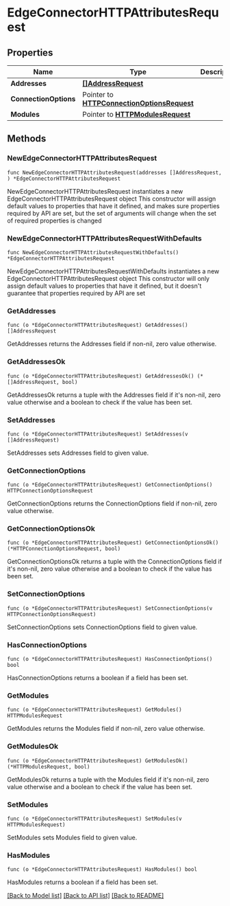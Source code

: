 # EdgeConnectorHTTPAttributesRequest

## Properties

Name | Type | Description | Notes
------------ | ------------- | ------------- | -------------
**Addresses** | [**[]AddressRequest**](AddressRequest.md) |  | 
**ConnectionOptions** | Pointer to [**HTTPConnectionOptionsRequest**](HTTPConnectionOptionsRequest.md) |  | [optional] 
**Modules** | Pointer to [**HTTPModulesRequest**](HTTPModulesRequest.md) |  | [optional] 

## Methods

### NewEdgeConnectorHTTPAttributesRequest

`func NewEdgeConnectorHTTPAttributesRequest(addresses []AddressRequest, ) *EdgeConnectorHTTPAttributesRequest`

NewEdgeConnectorHTTPAttributesRequest instantiates a new EdgeConnectorHTTPAttributesRequest object
This constructor will assign default values to properties that have it defined,
and makes sure properties required by API are set, but the set of arguments
will change when the set of required properties is changed

### NewEdgeConnectorHTTPAttributesRequestWithDefaults

`func NewEdgeConnectorHTTPAttributesRequestWithDefaults() *EdgeConnectorHTTPAttributesRequest`

NewEdgeConnectorHTTPAttributesRequestWithDefaults instantiates a new EdgeConnectorHTTPAttributesRequest object
This constructor will only assign default values to properties that have it defined,
but it doesn't guarantee that properties required by API are set

### GetAddresses

`func (o *EdgeConnectorHTTPAttributesRequest) GetAddresses() []AddressRequest`

GetAddresses returns the Addresses field if non-nil, zero value otherwise.

### GetAddressesOk

`func (o *EdgeConnectorHTTPAttributesRequest) GetAddressesOk() (*[]AddressRequest, bool)`

GetAddressesOk returns a tuple with the Addresses field if it's non-nil, zero value otherwise
and a boolean to check if the value has been set.

### SetAddresses

`func (o *EdgeConnectorHTTPAttributesRequest) SetAddresses(v []AddressRequest)`

SetAddresses sets Addresses field to given value.


### GetConnectionOptions

`func (o *EdgeConnectorHTTPAttributesRequest) GetConnectionOptions() HTTPConnectionOptionsRequest`

GetConnectionOptions returns the ConnectionOptions field if non-nil, zero value otherwise.

### GetConnectionOptionsOk

`func (o *EdgeConnectorHTTPAttributesRequest) GetConnectionOptionsOk() (*HTTPConnectionOptionsRequest, bool)`

GetConnectionOptionsOk returns a tuple with the ConnectionOptions field if it's non-nil, zero value otherwise
and a boolean to check if the value has been set.

### SetConnectionOptions

`func (o *EdgeConnectorHTTPAttributesRequest) SetConnectionOptions(v HTTPConnectionOptionsRequest)`

SetConnectionOptions sets ConnectionOptions field to given value.

### HasConnectionOptions

`func (o *EdgeConnectorHTTPAttributesRequest) HasConnectionOptions() bool`

HasConnectionOptions returns a boolean if a field has been set.

### GetModules

`func (o *EdgeConnectorHTTPAttributesRequest) GetModules() HTTPModulesRequest`

GetModules returns the Modules field if non-nil, zero value otherwise.

### GetModulesOk

`func (o *EdgeConnectorHTTPAttributesRequest) GetModulesOk() (*HTTPModulesRequest, bool)`

GetModulesOk returns a tuple with the Modules field if it's non-nil, zero value otherwise
and a boolean to check if the value has been set.

### SetModules

`func (o *EdgeConnectorHTTPAttributesRequest) SetModules(v HTTPModulesRequest)`

SetModules sets Modules field to given value.

### HasModules

`func (o *EdgeConnectorHTTPAttributesRequest) HasModules() bool`

HasModules returns a boolean if a field has been set.


[[Back to Model list]](../README.md#documentation-for-models) [[Back to API list]](../README.md#documentation-for-api-endpoints) [[Back to README]](../README.md)



